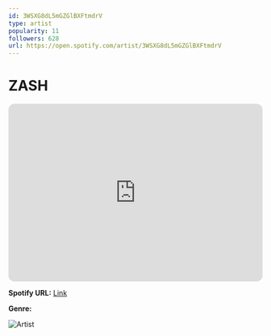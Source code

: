 ```yaml
---
id: 3WSXG8dL5mGZGlBXFtmdrV
type: artist
popularity: 11
followers: 628
url: https://open.spotify.com/artist/3WSXG8dL5mGZGlBXFtmdrV
---
```

# ZASH

<iframe style="border-radius:12px" src="https://open.spotify.com/embed/artist/3WSXG8dL5mGZGlBXFtmdrV" width="100%" height="352" frameBorder="0" allowfullscreen="" allow="autoplay; clipboard-write; encrypted-media; fullscreen; picture-in-picture" loading="lazy"></iframe>

**Spotify URL:** [Link](https://open.spotify.com/artist/3WSXG8dL5mGZGlBXFtmdrV)

**Genre:** 

![Artist](https://i.scdn.co/image/ab6761610000e5ebb82ca32d1cb89496584647b3)
